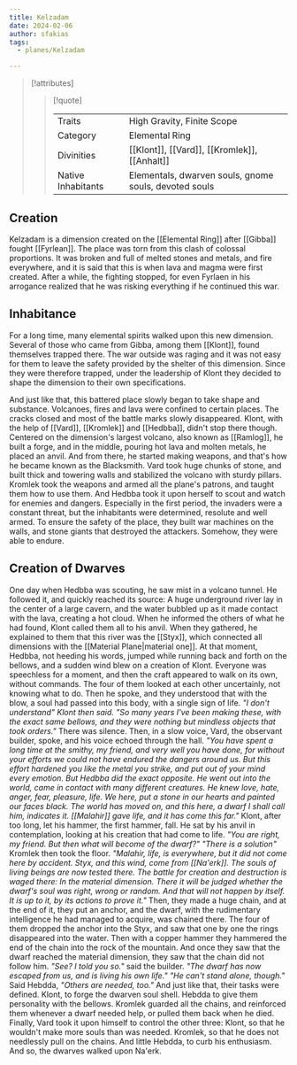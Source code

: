 ```yaml
---
title: Kelzadam
date: 2024-02-06
author: sfakias
tags:
  - planes/Kelzadam

---
```

> [!attributes]
> 
> > [!quote]
> >
> > | | |
> > | --- | --- |
> > | Traits | High Gravity, Finite Scope |
> > | Category | Elemental Ring |
> > | Divinities | [[Klont]], [[Vard]], [[Kromlek]], [[Anhalt]] |
> > | Native Inhabitants | Elementals, dwarven souls, gnome souls, devoted souls |

## Creation

Kelzadam is a dimension created on the [[Elemental Ring]] after [[Gibba]] fought [[Fyrlean]]. The place was torn from this clash of colossal proportions. It was broken and full of melted stones and metals, and fire everywhere, and it is said that this is when lava and magma were first created. After a while, the fighting stopped, for even Fyrlaen in his arrogance realized that he was risking everything if he continued this war.

## Inhabitance

For a long time, many elemental spirits walked upon this new dimension. Several of those who came from Gibba, among them [[Klont]], found themselves trapped there. The war outside was raging and it was not easy for them to leave the safety provided by the shelter of this dimension. Since they were therefore trapped, under the leadership of Klont they decided to shape the dimension to their own specifications.

And just like that, this battered place slowly began to take shape and substance. Volcanoes, fires and lava were confined to certain places. The cracks closed and most of the battle marks slowly disappeared. Klont, with the help of [[Vard]], [[Kromlek]] and [[Hedbba]], didn't stop there though. Centered on the dimension's largest volcano, also known as [[Ramlog]], he built a forge, and in the middle, pouring hot lava and molten metals, he placed an anvil. And from there, he started making weapons, and that's how he became known as the Blacksmith. Vard took huge chunks of stone, and built thick and towering walls and stabilized the volcano with sturdy pillars. Kromlek took the weapons and armed all the plane's patrons, and taught them how to use them. And Hedbba took it upon herself to scout and watch for enemies and dangers. Especially in the first period, the invaders were a constant threat, but the inhabitants were determined, resolute and well armed. To ensure the safety of the place, they built war machines on the walls, and stone giants that destroyed the attackers. Somehow, they were able to endure.

## Creation of Dwarves

One day when Hedbba was scouting, he saw mist in a volcano tunnel. He followed it, and quickly reached its source: A huge underground river lay in the center of a large cavern, and the water bubbled up as it made contact with the lava, creating a hot cloud.
When he informed the others of what he had found, Klont called them all to his anvil. When they gathered, he explained to them that this river was the [[Styx]], which connected all dimensions with the [[Material Plane|material one]]. At that moment, Hedbba, not heeding his words, jumped while running back and forth on the bellows, and a sudden wind blew on a creation of Klont. Everyone was speechless for a moment, and then the craft appeared to walk on its own, without commands.
The four of them looked at each other uncertainly, not knowing what to do. Then he spoke, and they understood that with the blow, a soul had passed into this body, with a single sign of life.
*"I don't understand" Klont then said. "So many years I've been making these, with the exact same bellows, and they were nothing but mindless objects that took orders."*
There was silence. Then, in a slow voice, Vard, the observant builder, spoke, and his voice echoed through the hall. *"You have spent a long time at the smithy, my friend, and very well you have done, for without your efforts we could not have endured the dangers around us. But this effort hardened you like the metal you strike, and put out of your mind every emotion. But Hedbba did the exact opposite. He went out into the world, came in contact with many different creatures. He knew love, hate, anger, fear, pleasure, life. We here, put a stone in our hearts and painted our faces black. The world has moved on, and this here, a dwarf I shall call him, indicates it. [[Malahir]] gave life, and it has come this far."*
Klont, after too long, let his hammer, the first hammer, fall. He sat by his anvil in contemplation, looking at his creation that had come to life. *"You are right, my friend. But then what will become of the dwarf?"*
*"There is a solution"* Kromlek then took the floor. *"Malahir, life, is everywhere, but it did not come here by accident. Styx, and this wind, come from [[Na'erk]]. The souls of living beings are now tested there. The battle for creation and destruction is waged there: In the material dimension. There it will be judged whether the dwarf's soul was right, wrong or random. And that will not happen by itself. It is up to it, by its actions to prove it."*
Then, they made a huge chain, and at the end of it, they put an anchor, and the dwarf, with the rudimentary intelligence he had managed to acquire, was chained there. The four of them dropped the anchor into the Styx, and saw that one by one the rings disappeared into the water. Then with a copper hammer they hammered the end of the chain into the rock of the mountain. And once they saw that the dwarf reached the material dimension, they saw that the chain did not follow him.
*"See? I told you so."* said the builder. *"The dwarf has now escaped from us, and is living his own life."*
*"He can't stand alone, though."* Said Hebdda, *"Others are needed, too."*
And just like that, their tasks were defined. Klont, to forge the dwarven soul shell. Hebdda to give them personality with the bellows. Kromlek guarded all the chains, and reinforced them whenever a dwarf needed help, or pulled them back when he died. Finally, Vard took it upon himself to control the other three: Klont, so that he wouldn't make more souls than was needed. Kromlek, so that he does not needlessly pull on the chains. And little Hebdda, to curb his enthusiasm.
And so, the dwarves walked upon Na'erk.